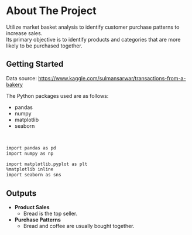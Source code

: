 # About The Project
Utilize market basket analysis to identify customer purchase patterns to increase sales. 
<br>
Its primary objective is to identify products and categories that are more likely to be purchased together.

## Getting Started
Data source: https://www.kaggle.com/sulmansarwar/transactions-from-a-bakery

The Python packages used are as follows:
* pandas
* numpy
* matplotlib
* seaborn

<br>

```sh
import pandas as pd
import numpy as np

import matplotlib.pyplot as plt
%matplotlib inline
import seaborn as sns
```

## Outputs
* **Product Sales**
  - Bread is the top seller.
* **Purchase Patterns**
  - Bread and coffee are usually bought together.
